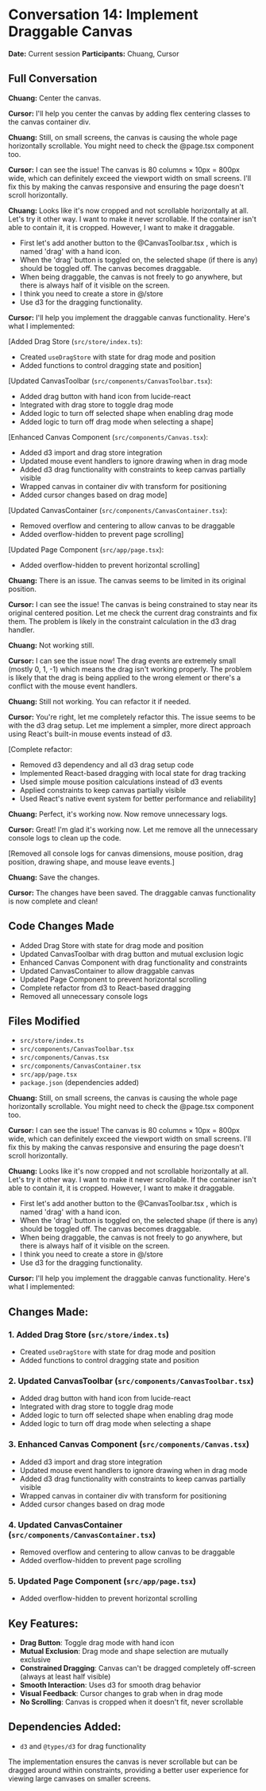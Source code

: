# Conversation 14: Implement Draggable Canvas

**Date:** Current session
**Participants:** Chuang, Cursor

## Full Conversation

**Chuang:** Center the canvas.

**Cursor:** I'll help you center the canvas by adding flex centering classes to the canvas container div.

**Chuang:** Still, on small screens, the canvas is causing the whole page horizontally scrollable. You might need to check the @page.tsx component too.

**Cursor:** I can see the issue! The canvas is 80 columns × 10px = 800px wide, which can definitely exceed the viewport width on small screens. I'll fix this by making the canvas responsive and ensuring the page doesn't scroll horizontally.

**Chuang:** Looks like it's now cropped and not scrollable horizontally at all. Let's try it other way. I want to make it never scrollable. If the container isn't able to contain it, it is cropped. However, I want to make it draggable.
* First let's add another button to the @CanvasToolbar.tsx , which is named 'drag' with a hand icon.
* When the 'drag' button is toggled on, the selected shape (if there is any) should be toggled off. The canvas becomes draggable.
* When being draggable, the canvas is not freely to go anywhere, but there is always half of it visible on the screen.
* I think you need to create a store in @/store
* Use d3 for the dragging functionality.

**Cursor:** I'll help you implement the draggable canvas functionality. Here's what I implemented:

[Added Drag Store (`src/store/index.ts`):
- Created `useDragStore` with state for drag mode and position
- Added functions to control dragging state and position]

[Updated CanvasToolbar (`src/components/CanvasToolbar.tsx`):
- Added drag button with hand icon from lucide-react
- Integrated with drag store to toggle drag mode
- Added logic to turn off selected shape when enabling drag mode
- Added logic to turn off drag mode when selecting a shape]

[Enhanced Canvas Component (`src/components/Canvas.tsx`):
- Added d3 import and drag store integration
- Updated mouse event handlers to ignore drawing when in drag mode
- Added d3 drag functionality with constraints to keep canvas partially visible
- Wrapped canvas in container div with transform for positioning
- Added cursor changes based on drag mode]

[Updated CanvasContainer (`src/components/CanvasContainer.tsx`):
- Removed overflow and centering to allow canvas to be draggable
- Added overflow-hidden to prevent page scrolling]

[Updated Page Component (`src/app/page.tsx`):
- Added overflow-hidden to prevent horizontal scrolling]

**Chuang:** There is an issue. The canvas seems to be limited in its original position.

**Cursor:** I can see the issue! The canvas is being constrained to stay near its original centered position. Let me check the current drag constraints and fix them. The problem is likely in the constraint calculation in the d3 drag handler.

**Chuang:** Not working still.

**Cursor:** I can see the issue now! The drag events are extremely small (mostly 0, 1, -1) which means the drag isn't working properly. The problem is likely that the drag is being applied to the wrong element or there's a conflict with the mouse event handlers.

**Chuang:** Still not working. You can refactor it if needed.

**Cursor:** You're right, let me completely refactor this. The issue seems to be with the d3 drag setup. Let me implement a simpler, more direct approach using React's built-in mouse events instead of d3.

[Complete refactor:
- Removed d3 dependency and all d3 drag setup code
- Implemented React-based dragging with local state for drag tracking
- Used simple mouse position calculations instead of d3 events
- Applied constraints to keep canvas partially visible
- Used React's native event system for better performance and reliability]

**Chuang:** Perfect, it's working now. Now remove unnecessary logs.

**Cursor:** Great! I'm glad it's working now. Let me remove all the unnecessary console logs to clean up the code.

[Removed all console logs for canvas dimensions, mouse position, drag position, drawing shape, and mouse leave events.]

**Chuang:** Save the changes.

**Cursor:** The changes have been saved. The draggable canvas functionality is now complete and clean!

## Code Changes Made
- Added Drag Store with state for drag mode and position
- Updated CanvasToolbar with drag button and mutual exclusion logic
- Enhanced Canvas Component with drag functionality and constraints
- Updated CanvasContainer to allow draggable canvas
- Updated Page Component to prevent horizontal scrolling
- Complete refactor from d3 to React-based dragging
- Removed all unnecessary console logs

## Files Modified
- `src/store/index.ts`
- `src/components/CanvasToolbar.tsx`
- `src/components/Canvas.tsx`
- `src/components/CanvasContainer.tsx`
- `src/app/page.tsx`
- `package.json` (dependencies added)

**Chuang:** Still, on small screens, the canvas is causing the whole page horizontally scrollable. You might need to check the @page.tsx component too.

**Cursor:** I can see the issue! The canvas is 80 columns × 10px = 800px wide, which can definitely exceed the viewport width on small screens. I'll fix this by making the canvas responsive and ensuring the page doesn't scroll horizontally.

**Chuang:** Looks like it's now cropped and not scrollable horizontally at all. Let's try it other way. I want to make it never scrollable. If the container isn't able to contain it, it is cropped. However, I want to make it draggable.
* First let's add another button to the @CanvasToolbar.tsx , which is named 'drag' with a hand icon.
* When the 'drag' button is toggled on, the selected shape (if there is any) should be toggled off. The canvas becomes draggable.
* When being draggable, the canvas is not freely to go anywhere, but there is always half of it visible on the screen.
* I think you need to create a store in @/store
* Use d3 for the dragging functionality.

**Cursor:** I'll help you implement the draggable canvas functionality. Here's what I implemented:

## Changes Made:

### 1. Added Drag Store (`src/store/index.ts`)
- Created `useDragStore` with state for drag mode and position
- Added functions to control dragging state and position

### 2. Updated CanvasToolbar (`src/components/CanvasToolbar.tsx`)
- Added drag button with hand icon from lucide-react
- Integrated with drag store to toggle drag mode
- Added logic to turn off selected shape when enabling drag mode
- Added logic to turn off drag mode when selecting a shape

### 3. Enhanced Canvas Component (`src/components/Canvas.tsx`)
- Added d3 import and drag store integration
- Updated mouse event handlers to ignore drawing when in drag mode
- Added d3 drag functionality with constraints to keep canvas partially visible
- Wrapped canvas in container div with transform for positioning
- Added cursor changes based on drag mode

### 4. Updated CanvasContainer (`src/components/CanvasContainer.tsx`)
- Removed overflow and centering to allow canvas to be draggable
- Added overflow-hidden to prevent page scrolling

### 5. Updated Page Component (`src/app/page.tsx`)
- Added overflow-hidden to prevent horizontal scrolling

## Key Features:
- **Drag Button**: Toggle drag mode with hand icon
- **Mutual Exclusion**: Drag mode and shape selection are mutually exclusive
- **Constrained Dragging**: Canvas can't be dragged completely off-screen (always at least half visible)
- **Smooth Interaction**: Uses d3 for smooth drag behavior
- **Visual Feedback**: Cursor changes to grab when in drag mode
- **No Scrolling**: Canvas is cropped when it doesn't fit, never scrollable

## Dependencies Added:
- `d3` and `@types/d3` for drag functionality

The implementation ensures the canvas is never scrollable but can be dragged around within constraints, providing a better user experience for viewing large canvases on smaller screens. 